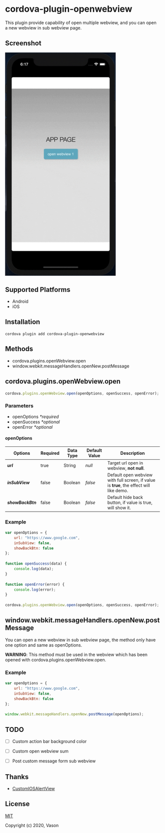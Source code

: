 # cordova-plugin-openwebview

This plugin provide capability of open multiple webview, and you can open a new webview in sub webview page.

## Screenshot

<img src="res/demo.gif" alt="微信后台配置" style="width:360px" />



## Supported Platforms

- Android
- iOS

## Installation



```
cordova plugin add cordova-plugin-openwebview
```



## Methods

- cordova.plugins.openWebview.open
- window.webkit.messageHandlers.openNew.postMessage



## cordova.plugins.openWebview.open

```javascript
cordova.plugins.openWebview.open(openOptions, openSuccess, openError);
```



### Parameters

- openOptions  *\*required* 
- openSuccess  *\*optional* 
- openError *\*optional* 



#### openOptions

| Options           | Required | Data Type | Default Value | Description                                                  |
| ----------------- | -------- | --------- | ------------- | ------------------------------------------------------------ |
| ***url***         | true     | String    | *null*        | Target url open in webview, **not null**.                    |
| ***inSubView***   | false    | Boolean   | *false*       | Default open webview with full screen, if value is **true**, the effect will like demo. |
| ***showBackBtn*** | false    | Boolean   | *false*       | Default hide back button, if value is true, will show it.    |



### Example

```javascript
var openOptions = {
    url: "https://www.google.com",
    inSubView: false,
    showBackBtn: false
};

function openSuccess(data) {
    console.log(data);
}

function openError(error) {
    console.log(error);
}

cordova.plugins.openWebview.open(openOptions, openSuccess, openError);
```



## window.webkit.messageHandlers.openNew.postMessage

You can open a new webview in sub webview page, the method only have one option and same as openOptions.

**WARNING**: This method must be used in the webview which has been opened with cordova.plugins.openWebview.open.

### Example

```javascript
var openOptions = {
    url: "https://www.google.com",
    inSubView: false,
    showBackBtn: false
};

window.webkit.messageHandlers.openNew.postMessage(openOptions);
```



## TODO

- [ ]  Custom action bar background color
- [ ]  Custom open webview sum
- [ ]  Post custom message form sub webview



## Thanks

- [CustomIOSAlertView](https://github.com/wimagguc/ios-custom-alertview) 



## License

[MIT](https://opensource.org/licenses/MIT)

Copyright (c) 2020, Vason